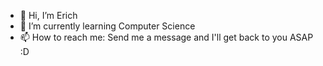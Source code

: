 - 👋 Hi, I’m Erich
- 🌱 I’m currently learning Computer Science
- 📫 How to reach me: Send me a message and I'll get back to you ASAP :D

<!---
Erich112/Erich112 is a ✨ special ✨ repository because its `README.md` (this file) appears on your GitHub profile.
You can click the Preview link to take a look at your changes.
- 👀 I’m interested in 
- 💞️ I’m looking to collaborate on ...
--->
